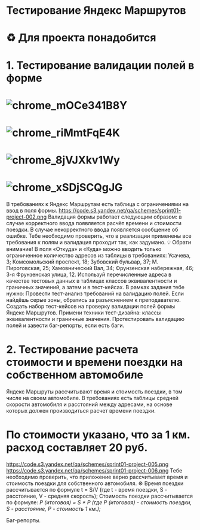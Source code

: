  # <a name="up" />Тестирование Яндекс Маршрутов
# ♻️ Для проекта понадобится																						
# 1. Тестирование валидации полей в форме
# ![chrome_mOCe341B8Y](https://github.com/user-attachments/assets/e904fefc-a796-47a9-8684-001f47ec47e0)
# ![chrome_riMmtFqE4K](https://github.com/user-attachments/assets/364689f1-b799-4a7f-a661-301daa0f659e)
# ![chrome_8jVJXkv1Wy](https://github.com/user-attachments/assets/73950bfc-82fb-442b-809d-015310221ef0)
# ![chrome_xSDjSCQgJG](https://github.com/user-attachments/assets/d147b9e7-f7bc-48b3-89ec-71a9c80a92ae)


В требованиях к Яндекс Маршрутам есть таблица с ограничениями на ввод в поля формы. 
https://code.s3.yandex.net/qa/schemes/sprint01-project-002.png
Валидация формы работает следующим образом: в случае корректного ввода появляется расчёт времени и стоимости поездки. В случае некорректного ввода появляется сообщение об ошибке. 
Тебе необходимо проверить, что в реализации применены все требования к полям и валидация проходит так, как задумано.
💡 Обрати внимание! В поля «Откуда» и «Куда» можно вводить только ограниченное количество адресов из таблицы в требованиях: Усачева, 3; Комсомольский проспект, 18; Зубовский бульвар, 37; М. Пироговская, 25; Хамовнический Вал, 34; Фрунзенская набережная, 46; 3-я Фрунзенская улица, 12. 
Используй перечисленные адреса в качестве тестовых данных в таблицах классов эквивалентности и граничных значений, а затем и в тест-кейсах.
В рамках задания тебе нужно:
Провести тест-анализ требований на валидацию полей. Если найдёшь серые зоны, обратись за разъяснением к преподавателю.
Создать набор тест-кейсов на проверку валидации полей формы Яндекс Маршрутов. Примени техники тест-дизайна: классы эквивалентности и граничные значения.
Протестировать валидацию полей и завести баг-репорты, если есть баги.



# 2. Тестирование расчета стоимости и времени поездки на собственном автомобиле
Яндекс Маршруты рассчитывают время и стоимость поездки, в том числе на своем автомобиле. В требованиях есть таблицы средней скорости автомобиля и расстояний между адресами, на основе которых должен производиться расчет времени поездки. 
# По стоимости указано, что за 1 км. расход составляет 20 руб.
https://code.s3.yandex.net/qa/schemes/sprint01-project-005.png
https://code.s3.yandex.net/qa/schemes/sprint01-project-006.png
Тебе необходимо проверить, что приложение верно рассчитывает время и стоимость поездки для собственного автомобиля.
⚙ Время поездки рассчитывается по формуле t = S/V (где t - время поездки, S - расстояние, V - средняя скорость);
Стоимость поездки рассчитывается по формуле: *Р (итоговая) = S * P (где Р (итоговая) - стоимость поездки, S - расстояние, Р - стоимость 1 км.);*



Баг-репорты.

